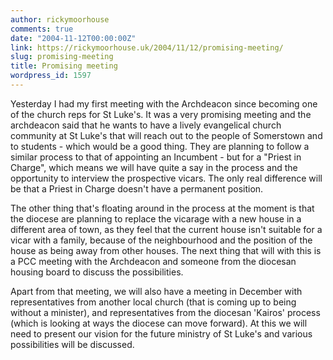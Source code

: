 ```yaml
---
author: rickymoorhouse
comments: true
date: "2004-11-12T00:00:00Z"
link: https://rickymoorhouse.uk/2004/11/12/promising-meeting/
slug: promising-meeting
title: Promising meeting
wordpress_id: 1597
---
```


Yesterday I had my first meeting with the Archdeacon since becoming one of the church reps for St Luke's. It was a very
promising meeting and the archdeacon said that he wants to have a lively evangelical church community at St Luke's that will
reach out to the people of Somerstown and to students - which would be a good thing.
They are planning to follow a similar process to that of appointing an Incumbent - but for a "Priest in Charge", which means we
will have quite a say in the process and the opportunity to interview the prospective vicars. The only real difference will be that a Priest in Charge doesn't have a permanent position.





The other thing that's floating around in the process at the moment is that the diocese are planning to replace the vicarage with a new house in a different area of town, as they feel that the current house isn't suitable for a vicar with a family, because of the neighbourhood and the position of the house as being away from other houses. The next thing that will with this is a PCC meeting with the Archdeacon and someone from the diocesan housing board to discuss the possibilities. 





Apart from that meeting, we will also have a meeting in December with representatives from another local church (that is coming up to being without a minister), and representatives from the diocesan 'Kairos' process (which is looking at ways the diocese can move forward). At this we will need to present our vision for the future ministry of St Luke's and various possibilities will be discussed.
